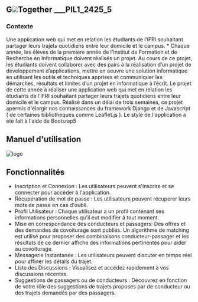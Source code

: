 ## G![](https://maps.google.com/mapfiles/ms/icons/green-dot.png)Together  ___PIL1_2425_5

### Contexte  
Une application web qui met en relation les étudiants de l’IFRI souhaitant partager leurs trajets quotidiens entre leur domicile et le campus. *
Chaque année, les élèves de la premiere année de l'Institut de Formation et de Recherche en Informatique doivent réalisés un projet. Au cours de ce projet, les étudiants doivent collaborer avec des pairs à la réalisation d’un projet de développement d’applications, mettre en oeuvre une solution informatique en utilisant les outils et techniques apprises et communiquer les démarches, résultats et limites d’un projet en informatique à l’écrit. Le projet de cette année à réaliser une application web qui met en relation les étudiants de l’IFRI souhaitant partager leurs trajets quotidiens entre leur domicile et le campus. Réalisé dans un délai de trois semaines, ce projet  apermis d'élargir nos connaissances du framework Django et de Javascript ( de certaines bibliotheques comme Leaflet.js ). Le style de l'application a été fait à l'aide de Bootsrap5


## Manuel d'utilisation 

![logo](https://github.com/user-attachments/assets/ef71815c-ba95-46ac-ab1b-56f7dad50523)


## Fonctionnalités

* Inscription et Connexion : Les utilisateurs peuvent s'inscrire et se connecter  pour accéder à l'application.
* Récupération de mot de passe : Les utilisateurs peuvent récuperer leurs mots de passe en cas d'oubli.
* Profil Utilisateur : Chaque utilisateur a un profil contenant ses informations personnelles qu'il eut modifier à tout moment.
* Mise en correspondance des conducteurs et passagers: Des offres et des demandes de covoiturage sont publiés. Un algorithme de matching est utilisé pour proposer des combinaisons conducteur-passager et les résultats de ce dernier affiche des informations pertinentes pour aider au covoiturage.
* Messagerie Instantanée : Les utilisateurs peuvent discuter en temps réel pour affiner les détails du trajet.
* Liste des Discussions : Visualisez et accédez rapidement à vos discussions récentes.
* Suggestions de passagers ou de conducteurs : Découvrez en fonction de votre rôle des suggestions de trajets proposés par de conducteur ou des trajets demandés par des passagers.

